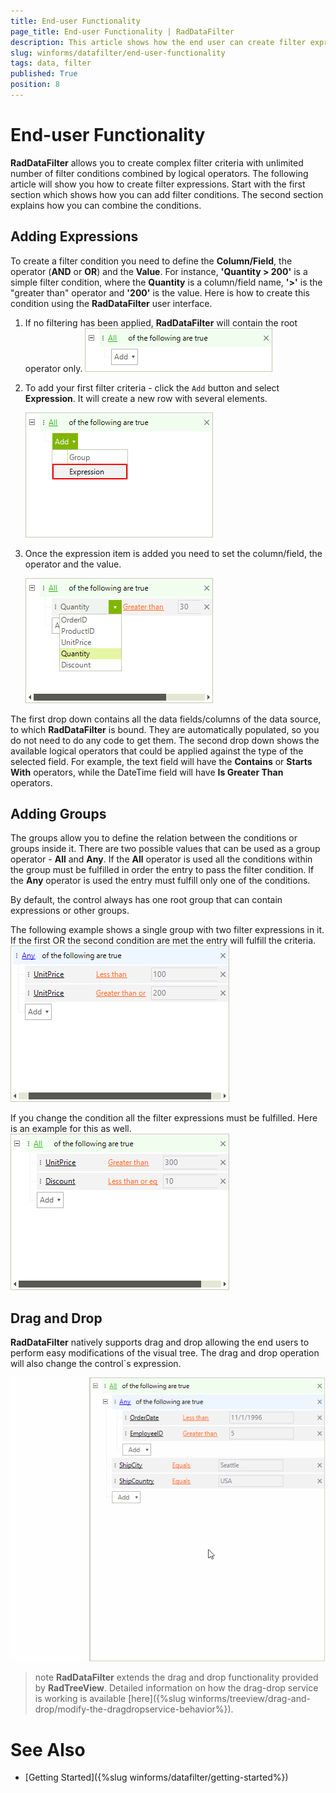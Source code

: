 ```yaml
---
title: End-user Functionality 
page_title: End-user Functionality | RadDataFilter
description: This article shows how the end user can create filter expressions using RadDataFilter. 
slug: winforms/datafilter/end-user-functionality
tags: data, filter
published: True
position: 8
---
```


# End-user Functionality

__RadDataFilter__ allows you to create complex filter criteria with unlimited number of filter conditions combined by logical operators. The following article will show you how to create filter expressions. Start with the first section which shows how you can add filter conditions. The second section explains how you can combine the conditions.

## Adding Expressions

To create a filter condition you need to define the __Column/Field__, the operator (__AND__ or __OR__) and the __Value__. For instance, __'Quantity > 200'__ is a simple filter condition, where the __Quantity__ is a column/field name, __'>'__ is the "greater than" operator and __'200'__ is the value. Here is how to create this condition using the **RadDataFilter** user interface. 

1. If no filtering has been applied, __RadDataFilter__ will contain the root operator only. 
    ![datafilter-end-user-functionality 001](images/datafilter-end-user-functionality001.png)

2. To add your first filter criteria - click the `Add` button and select __Expression__. It will create a new row with several elements.

     ![datafilter-end-user-functionality 002](images/datafilter-end-user-functionality002.png)

3. Once the expression item is added you need to set the column/field, the operator and the value.

     ![datafilter-end-user-functionality 003](images/datafilter-end-user-functionality003.png)

The first drop down contains all the data fields/columns of the data source, to which **RadDataFilter** is bound. They are automatically populated, so you do not need to do any code to get them. The second drop down shows the available logical operators that could be applied against the type of the selected field. For example, the text field will have the __Contains__ or __Starts With__ operators, while the DateTime field will have __Is Greater Than__ operators.


## Adding Groups

The groups allow you to define the relation between the conditions  or groups inside it. There are two possible values that can be used as a group operator - __All__ and __Any__. If the __All__ operator is used all the conditions within the group must be fulfilled in order the entry to pass the filter condition. If the **Any** operator is used the entry must fulfill only one of the conditions.  

By default, the control always has one root group that can contain expressions or other groups. 

The following example shows a single group with two filter expressions in it. If the first OR the second condition are met the entry will fulfill the criteria. 
    ![datafilter-end-user-functionality 004](images/datafilter-end-user-functionality004.png)

If you change the condition all the filter expressions must be fulfilled. Here is an example for this as well.
    ![datafilter-end-user-functionality 005](images/datafilter-end-user-functionality005.png)


## Drag and Drop

__RadDataFilter__ natively supports drag and drop allowing the end users to perform easy modifications of the visual tree. The drag and drop operation will also change the control`s expression. 

![datafilter-end-user-functionality 006](images/datafilter-end-user-functionality006.gif)

>note __RadDataFilter__ extends the drag and drop functionality provided by __RadTreeView__. Detailed information on how the drag-drop service is working is available [here]({%slug winforms/treeview/drag-and-drop/modify-the-dragdropservice-behavior%}).
>

# See Also 

* [Getting Started]({%slug winforms/datafilter/getting-started%})


